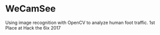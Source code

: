 # WeCamSee
Using image recognition with OpenCV to analyze human foot traffic.
1st Place at Hack the 6ix 2017
